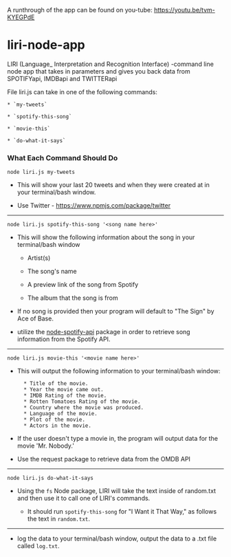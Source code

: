 A runthrough of the app can be found on you-tube: https://youtu.be/tvm-KYEGPdE

# liri-node-app
LIRI (Language_ Interpretation and Recognition Interface) -command line node app that takes in parameters and gives you back data from SPOTIFYapi, IMDBapi and TWITTERapi 

File liri.js can take in one of the following commands:

    * `my-tweets`

    * `spotify-this-song`

    * `movie-this`

    * `do-what-it-says`

### What Each Command Should Do

`node liri.js my-tweets`

  * This will show your last 20 tweets and when they were created at in your terminal/bash window.

  * Use Twitter - https://www.npmjs.com/package/twitter

************************************************************

`node liri.js spotify-this-song '<song name here>'`

   * This will show the following information about the song in your terminal/bash window
     
     * Artist(s)
     
     * The song's name
     
     * A preview link of the song from Spotify
     
     * The album that the song is from

   * If no song is provided then your program will default to "The Sign" by Ace of Base.
   
   * utilize the [node-spotify-api](https://www.npmjs.com/package/node-spotify-api) package in order to retrieve song information from the Spotify API.
   
***************************************************************
   
`node liri.js movie-this '<movie name here>'`

   * This will output the following information to your terminal/bash window:

     ```
       * Title of the movie.
       * Year the movie came out.
       * IMDB Rating of the movie.
       * Rotten Tomatoes Rating of the movie.
       * Country where the movie was produced.
       * Language of the movie.
       * Plot of the movie.
       * Actors in the movie.
     ```

   * If the user doesn't type a movie in, the program will output data for the movie 'Mr. Nobody.'

   * Use the request package to retrieve data from the OMDB API

****************************************************************

`node liri.js do-what-it-says`
   
   * Using the `fs` Node package, LIRI will take the text inside of random.txt and then use it to call one of LIRI's commands.
     
     * It should run `spotify-this-song` for "I Want it That Way," as follows the text in `random.txt`.
     
****************************************************************

* log the data to your terminal/bash window, output the data to a .txt file called `log.txt`.
 

